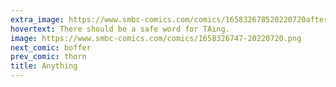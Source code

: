 ```yaml
---
extra_image: https://www.smbc-comics.com/comics/165832678520220720after.png
hovertext: There should be a safe word for TAing.
image: https://www.smbc-comics.com/comics/1658326747-20220720.png
next_comic: boffer
prev_comic: thorn
title: Anything
---
```


